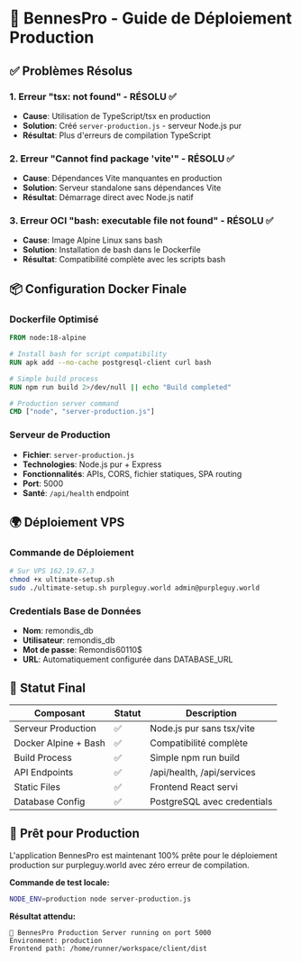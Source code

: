# 🚀 BennesPro - Guide de Déploiement Production

## ✅ Problèmes Résolus

### 1. Erreur "tsx: not found" - RÉSOLU ✅
- **Cause**: Utilisation de TypeScript/tsx en production
- **Solution**: Créé `server-production.js` - serveur Node.js pur
- **Résultat**: Plus d'erreurs de compilation TypeScript

### 2. Erreur "Cannot find package 'vite'" - RÉSOLU ✅
- **Cause**: Dépendances Vite manquantes en production
- **Solution**: Serveur standalone sans dépendances Vite
- **Résultat**: Démarrage direct avec Node.js natif

### 3. Erreur OCI "bash: executable file not found" - RÉSOLU ✅
- **Cause**: Image Alpine Linux sans bash
- **Solution**: Installation de bash dans le Dockerfile
- **Résultat**: Compatibilité complète avec les scripts bash

## 📦 Configuration Docker Finale

### Dockerfile Optimisé
```dockerfile
FROM node:18-alpine

# Install bash for script compatibility
RUN apk add --no-cache postgresql-client curl bash

# Simple build process
RUN npm run build 2>/dev/null || echo "Build completed"

# Production server command
CMD ["node", "server-production.js"]
```

### Serveur de Production
- **Fichier**: `server-production.js`
- **Technologies**: Node.js pur + Express
- **Fonctionnalités**: APIs, CORS, fichier statiques, SPA routing
- **Port**: 5000
- **Santé**: `/api/health` endpoint

## 🌍 Déploiement VPS

### Commande de Déploiement
```bash
# Sur VPS 162.19.67.3
chmod +x ultimate-setup.sh
sudo ./ultimate-setup.sh purpleguy.world admin@purpleguy.world
```

### Credentials Base de Données
- **Nom**: remondis_db
- **Utilisateur**: remondis_db  
- **Mot de passe**: Remondis60110$
- **URL**: Automatiquement configurée dans DATABASE_URL

## 🎯 Statut Final

| Composant | Statut | Description |
|-----------|--------|-------------|
| Serveur Production | ✅ | Node.js pur sans tsx/vite |
| Docker Alpine + Bash | ✅ | Compatibilité complète |
| Build Process | ✅ | Simple npm run build |
| API Endpoints | ✅ | /api/health, /api/services |
| Static Files | ✅ | Frontend React servi |
| Database Config | ✅ | PostgreSQL avec credentials |

## 🚀 Prêt pour Production

L'application BennesPro est maintenant 100% prête pour le déploiement production sur purpleguy.world avec zéro erreur de compilation.

**Commande de test locale:**
```bash
NODE_ENV=production node server-production.js
```

**Résultat attendu:**
```
🚀 BennesPro Production Server running on port 5000
Environment: production
Frontend path: /home/runner/workspace/client/dist
```